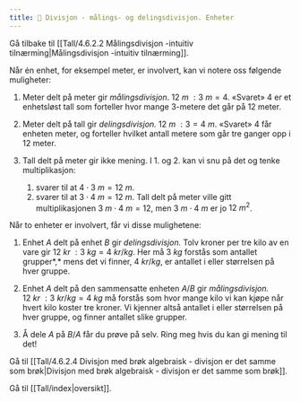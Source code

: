 ```yaml
---
title: 📄 Divisjon - målings- og delingsdivisjon. Enheter
---
```

Gå tilbake til [[Tall/4.6.2.2 Målingsdivisjon -intuitiv tilnærming|Målingsdivisjon -intuitiv tilnærming]].

Når én enhet, for eksempel meter, er involvert, kan vi notere oss følgende muligheter:

1.  Meter delt på meter gir *målingsdivisjon*. $12\ m\ :3\ m = 4$. «Svaret» $4$ er et enhetsløst tall som forteller hvor mange    $3$-metere det går på $12$ meter.
2.  Meter delt på tall gir *delingsdivisjon.* $12\ m\ :3 = 4\ m$.    «Svaret» $4$ får enheten meter, og forteller hvilket antall metere    som går tre ganger opp i $12$ meter.

3.  Tall delt på meter gir ikke mening. I 1. og 2. kan vi snu på det og    tenke multiplikasjon: 
    1. svarer til at $4 \cdot 3\ m = 12\ m$. 
    2. svarer til at $3 \cdot 4\ m = 12\ m$. Tall delt på meter ville gitt multiplikasjonen $3\ m \cdot 4\ m = 12$, men $3\ m \cdot 4\ m$ er jo    $12\ m^{2}$.

Når to enheter er involvert, får vi disse mulighetene:

1.  Enhet $A$ delt på enhet $B$ gir *delingsdivisjon.* Tolv kroner per tre kilo av en vare gir $12\ kr\ :3\ kg = 4\ kr/kg$. Her må $3\ kg$    forstås som antallet grupper*,* mens det vi finner, $4\ kr/kg$, er   antallet i eller størrelsen på hver gruppe.

2.  Enhet $A$ delt på den sammensatte enheten $A/B$ gir *målingsdivisjon.* $12\ kr\ :3\ kr/kg = 4\ kg$ må forstås som hvor  mange kilo vi kan kjøpe når hvert kilo koster tre kroner. Vi kjenner    altså antallet i eller størrelsen på hver gruppe, og finner antallet    slike grupper.
3.  Å dele $A$ på $B/A$ får du prøve på selv. Ring meg hvis du kan gi    mening til det!



Gå til [[Tall/4.6.2.4 Divisjon med brøk algebraisk - divisjon er det samme som brøk|Divisjon med brøk algebraisk - divisjon er det samme som brøk]].


Gå til [[Tall/index|oversikt]].